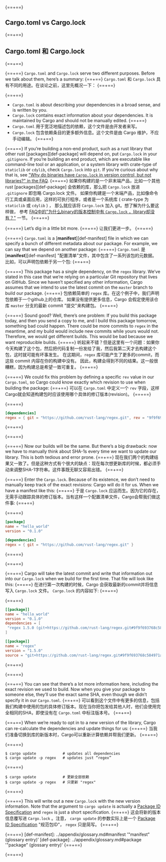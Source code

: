 {==+==}
## Cargo.toml vs Cargo.lock
{==+==}
## Cargo.toml 和 Cargo.lock
{==+==}

{==+==}
`Cargo.toml` and `Cargo.lock` serve two different purposes. Before we talk
about them, here’s a summary:
{==+==}
`Cargo.toml` 和 `Cargo.lock` 具有不同的用途。在谈论之前，这里先概况一下：
{==+==}

{==+==}
* `Cargo.toml` is about describing your dependencies in a broad sense, and is
  written by you.
* `Cargo.lock` contains exact information about your dependencies. It is
  maintained by Cargo and should not be manually edited.
{==+==}
* `Cargo.toml` 用于宽泛地描述包的依赖，这个文件是由开发者来写。
* `Cargo.lock` 包含依赖条目的更多额外信息。这个文件是由 Cargo 维护，不应手动编辑。
{==+==}


{==+==}
If you’re building a non-end product, such as a rust library that other rust
[packages][def-package] will depend on, put `Cargo.lock` in your
`.gitignore`. If you’re building an end product, which are executable like
command-line tool or an application, or a system library with crate-type of
`staticlib` or `cdylib`, check `Cargo.lock` into `git`. If you're curious
about why that is, see
["Why do binaries have `Cargo.lock` in version control, but not libraries?" in the
FAQ](../faq.md#why-do-binaries-have-cargolock-in-version-control-but-not-libraries).
{==+==}
如果你构建的是一个非末端产品，比如一个其他 rust [packages][def-package] 会依赖的库，那么把 `Cargo.lock` 放进 `.gitignore` 即忽略 Cargo.lock 文件。
如果你构建是一个末端产品，比如像命令行工具或桌面应用，这样的可执行程序，或者是一个系统库 ( crate-type 为 `staticlib` 或 `cdylib` ) ，
那么就应该将 `Cargo.lock` 加入 git。想了解为什么要这样做，
参考 [FAQ中的"为什么binary的版本控制中有 `Cargo.lock` ，library却没有？"](../faq.md#why-do-binaries-have-cargolock-in-version-control-but-not-libraries) 一节。
{==+==}


{==+==}
Let’s dig in a little bit more.
{==+==}
让我们更进一步。
{==+==}


{==+==}
`Cargo.toml` is a [**manifest**][def-manifest] file in which we can specify a
bunch of different metadata about our package. For example, we can say that we
depend on another package:
{==+==}
`Cargo.toml` 是 [**manifest**][def-manifest] "配置清单"文件，其中包含了一系列该包的元数据。比如，可以声明包依赖于另一个包:
{==+==}


{==+==}
This package has a single dependency, on the `regex` library. We’ve stated in
this case that we’re relying on a particular Git repository that lives on
GitHub. Since we haven’t specified any other information, Cargo assumes that
we intend to use the latest commit on the `master` branch to build our package.
{==+==}
包依赖简单的 `regex` 库。在这个例子中，我们声明包依赖于一个github上的仓库。
如果没有提供更多信息，Cargo 会假定使用该仓库 `master` 分支的最新 commit "提交"来构建包。
{==+==}


{==+==}
Sound good? Well, there’s one problem: If you build this package today, and
then you send a copy to me, and I build this package tomorrow, something bad
could happen. There could be more commits to `regex` in the meantime, and my
build would include new commits while yours would not. Therefore, we would
get different builds. This would be bad because we want reproducible builds.
{==+==}
听起来不错？但是这里有一个问题：如果你今天构建了这个包，然后把代码复制一份发给了我，然后我第二天才去构建这个包，这时就可能有坏事发生。
在这期间，`regex` 库可能产生了更多的commit，而这些 commit 内容在你的构建中没有。
因此，构建会得到不同的结果。这一般很糟糕，因为构建总是希望一致可重复。
{==+==}


{==+==}
We could fix this problem by defining a specific `rev` value in our `Cargo.toml`,
so Cargo could know exactly which revision to use when building the package:
{==+==}
可以在 `Cargo.toml` 中定义一个 `rev` 字段，这样Cargo就会知道构建包时应该使用哪个具体的修订版本(revision)。
{==+==}


{==+==}
```toml
[dependencies]
regex = { git = "https://github.com/rust-lang/regex.git", rev = "9f9f693" }
```
{==+==}

{==+==}


{==+==}
Now our builds will be the same. But there’s a big drawback: now we have to
manually think about SHA-1s every time we want to update our library. This is
both tedious and error prone.
{==+==}
现在我们两个的构建结果又一致了。但是这种方式有个很大的缺点：现在每次想更新库的时候，都必须手动来调整SHA-1字符串。这件事既无聊又容易出错。
{==+==}


{==+==}
Enter the `Cargo.lock`. Because of its existence, we don’t need to manually
keep track of the exact revisions: Cargo will do it for us. When we have a
manifest like this:
{==+==}
于是 `Cargo.lock` 应运而生。因为它的存在，无需手动跟踪具体的修订版本。当有这样一个配置清单文件，Cargo会帮我们做这件事:
{==+==}


{==+==}
```toml
[package]
name = "hello_world"
version = "0.1.0"

[dependencies]
regex = { git = "https://github.com/rust-lang/regex.git" }
```
{==+==}

{==+==}


{==+==}
Cargo will take the latest commit and write that information out into our
`Cargo.lock` when we build for the first time. That file will look like this:
{==+==}
在进行第一次构建的时候，Cargo 会获取最新的commit并将信息写入 `Cargo.lock` 文件。 `Cargo.lock` 的内容如下:
{==+==}


{==+==}
```toml
[[package]]
name = "hello_world"
version = "0.1.0"
dependencies = [
 "regex 1.5.0 (git+https://github.com/rust-lang/regex.git#9f9f693768c584971a4d53bc3c586c33ed3a6831)",
]

[[package]]
name = "regex"
version = "1.5.0"
source = "git+https://github.com/rust-lang/regex.git#9f9f693768c584971a4d53bc3c586c33ed3a6831"
```
{==+==}

{==+==}


{==+==}
You can see that there’s a lot more information here, including the exact
revision we used to build. Now when you give your package to someone else,
they’ll use the exact same SHA, even though we didn’t specify it in our
`Cargo.toml`.
{==+==}
可以看到这个文件中有更多的信息，包括我们构建中使用的包的具体修订版本。现在当你把包发给其他人时，他们会使用完全相同的SHA，即使没有在 `Cargo.toml` 中标注版本号。
{==+==}


{==+==}
When we’re ready to opt in to a new version of the library, Cargo can
re-calculate the dependencies and update things for us:
{==+==}
当我们准备切换到库的新版本时，Cargo可以重新计算依赖并帮我们更新。
{==+==}


{==+==}
```console
$ cargo update            # updates all dependencies
$ cargo update -p regex   # updates just “regex”
```
{==+==}
```console
$ cargo update            # 更新全部依赖
$ cargo update -p regex   # 只更新 "regex"
```
{==+==}


{==+==}
This will write out a new `Cargo.lock` with the new version information. Note
that the argument to `cargo update` is actually a
[Package ID Specification](../reference/pkgid-spec.md) and `regex` is just a
short specification.
{==+==}
这会将新的版本信息覆写进 `Cargo.lock` 。注意， `cargo update` 的参数实际上是一个 [Package ID Specification](../reference/pkgid-spec.md) "规范包ID"， `regex` 只是简写。
{==+==}


{==+==}
[def-manifest]:  ../appendix/glossary.md#manifest  '"manifest" (glossary entry)'
[def-package]:   ../appendix/glossary.md#package   '"package" (glossary entry)'
{==+==}

{==+==}
